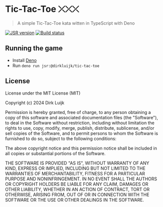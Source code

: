 # Tic-Tac-Toe ⤫⤫⤫

> A simple Tic-Tac-Toe kata witten in TypeScript with Deno 

[![JSR version](http://img.shields.io/jsr/v/@dirkluijk/tic-tac-toe.svg)](https://jsr.io/@dirkluijk/tic-tac-toe)
[![Build status](https://github.com/dirkluijk/tic-tac-toe/actions/workflows/ci.yml/badge.svg?branch=main)](https://github.com/dirkluijk/tic-tac-toe/actions/workflows/ci.yml)

## Running the game

* Install [Deno](https://docs.deno.com/runtime/#install-deno)
* Run `deno run jsr:@dirkluijk/tic-tac-toe` 

## License

License under the MIT License (MIT)

Copyright (c) 2024 Dirk Luijk

Permission is hereby granted, free of charge, to any person obtaining a copy
of this software and associated documentation files (the "Software"), to deal
in the Software without restriction, including without limitation the rights
to use, copy, modify, merge, publish, distribute, sublicense, and/or sell
copies of the Software, and to permit persons to whom the Software is
furnished to do so, subject to the following conditions:

The above copyright notice and this permission notice shall be included in all
copies or substantial portions of the Software.

THE SOFTWARE IS PROVIDED "AS IS", WITHOUT WARRANTY OF ANY KIND, EXPRESS OR
IMPLIED, INCLUDING BUT NOT LIMITED TO THE WARRANTIES OF MERCHANTABILITY,
FITNESS FOR A PARTICULAR PURPOSE AND NONINFRINGEMENT. IN NO EVENT SHALL THE
AUTHORS OR COPYRIGHT HOLDERS BE LIABLE FOR ANY CLAIM, DAMAGES OR OTHER
LIABILITY, WHETHER IN AN ACTION OF CONTRACT, TORT OR OTHERWISE, ARISING FROM,
OUT OF OR IN CONNECTION WITH THE SOFTWARE OR THE USE OR OTHER DEALINGS IN THE
SOFTWARE.
